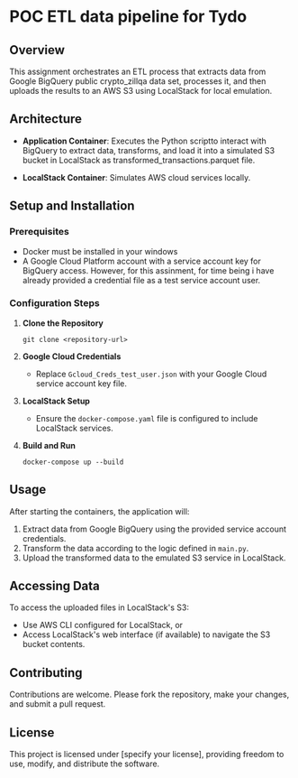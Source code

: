 # POC ETL data pipeline for Tydo

## Overview

This assignment orchestrates an ETL process that extracts data from Google BigQuery public crypto_zillqa data set, processes it, and then uploads the results to an AWS S3 using LocalStack for local emulation. 


## Architecture

- **Application Container**: Executes the Python scriptto interact with BigQuery to extract data, transforms, and load it into a simulated S3 bucket in LocalStack as transformed_transactions.parquet file.

- **LocalStack Container**: Simulates AWS cloud services locally.

## Setup and Installation

### Prerequisites

- Docker must be installed in your windows
- A Google Cloud Platform account with a service account key for BigQuery access.
  However, for this assinment, for time being i have already provided a credential file as a test service account user.

### Configuration Steps

1. **Clone the Repository**
    ```
    git clone <repository-url>
    ```
   
2. **Google Cloud Credentials**
    - Replace `Gcloud_Creds_test_user.json` with your Google Cloud service account key file.

3. **LocalStack Setup**
    - Ensure the `docker-compose.yaml` file is configured to include LocalStack services.

4. **Build and Run**
    ```
    docker-compose up --build
    ```

## Usage

After starting the containers, the application will:
1. Extract data from Google BigQuery using the provided service account credentials.
2. Transform the data according to the logic defined in `main.py`.
3. Upload the transformed data to the emulated S3 service in LocalStack.

## Accessing Data

To access the uploaded files in LocalStack's S3:
- Use AWS CLI configured for LocalStack, or
- Access LocalStack's web interface (if available) to navigate the S3 bucket contents.

## Contributing

Contributions are welcome. Please fork the repository, make your changes, and submit a pull request.

## License

This project is licensed under [specify your license], providing freedom to use, modify, and distribute the software.
